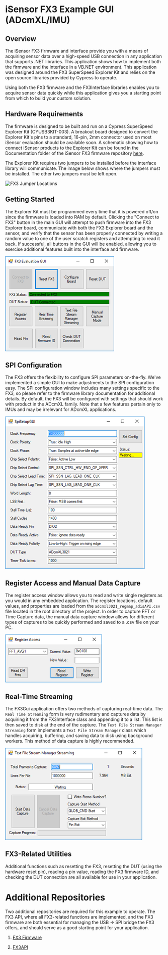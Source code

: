# iSensor FX3 Example GUI (ADcmXL/IMU)

## Overview

The iSensor FX3 firmware and interface provide you with a means of acquiring sensor data over a high-speed USB connection in any application that supports .NET libraries. This application shows how to implement both the firmware and the interface in a VB.NET environment. This application was designed around the FX3 SuperSpeed Explorer Kit and relies on the open source libraries provided by Cypress to operate. 

Using both the FX3 firmware and the FX3Interface libraries enables you to acquire sensor data quickly while this application gives you a starting point from which to build your custom solution.  

## Hardware Requirements

The firmware is designed to be built and run on a Cypress SuperSpeed Explorer Kit (CYUSB3KIT-003). A breakout board designed to convert the Explorer Kit's pins to a standard, 16-pin, 2mm connector used on most iSensor evaluation should be available soon. A schematic showing how to connect iSensor products to the Explorer Kit can be found in the Documentation folder of the iSensor FX3 firmware repository [here](https://github.com/juchong/iSensor-FX3-Firmware/tree/master/Documentation). 

The Explorer Kit requires two jumpers to be installed before the interface library will communicate. The image below shows where the jumpers must be installed. The other two jumpers must be left open.

 ![FX3 Jumper Locations](https://raw.githubusercontent.com/juchong/iSensor-FX3-Firmware/master/hardware/pictures/JumperLocations.jpg)

## Getting Started

The Explorer Kit must be programmed every time that it is powered off/on since the firmware is loaded into RAM by default. Clicking the "Connect to FX3" button in the main GUI will attempt to push firmware into the FX3 Explorer board, communicate with both the FX3 Explorer board and the sensor, and verify that the sensor has been properly connected by writing a random value to one of the user scratch registers and attempting to read it back. If successful, all buttons in the GUI will be enabled, allowing you to exercise additional features built into the interface and firmware. 

![FX3Gui Successfully Connected](Documentation/successfully_connected.PNG)

## SPI Configuration

The FX3 offers the flexibility to configure SPI parameters on-the-fly. We've implemented a simple GUI to make adjustments to the SPI configuration easy. The SPI configuration window includes many settings specific to the FX3, so please refer to the firmware library documentation for additional details. By default, the FX3 will be configured with settings that should work with product in the ADcmXL family. Note that a few features pertain only to IMUs and may be irrelevant for ADcmXL applications.

![FX3Gui SPI Configuration Window](Documentation/spi_config.PNG)

## Register Access and Manual Data Capture

The register access window allows you to read and write single registers as you would in any embedded application. The register locations, default values, and properties are loaded from the `adcmxl3021_regmap_adisAPI.csv` file located in the root directory of the project. In order to capture FFT or Time Capture data, the manual data capture window allows for different types of captures to be quickly performed and saved to a .csv file on your PC. 

![FX3Gui Register Access Window](Documentation/register_access.PNG)

## Real-Time Streaming

The FX3Gui application offers two methods of capturing real-time data. The `Real Time Streaming` form is very rudimentary and captures data by acquiring it from the FX3Interface class and appending it to a list. This list is then saved to disk at the end of the capture. The `Text File Stream Manager Streaming` form implements a `Text File Stream Manager` class which handles acquiring, buffering, and saving data to disk using background workers. This method of data capture is highly recommended. 

![FX3Gui Text File Stream Manager Window](Documentation/tfsm.PNG)

## FX3-Related Utilities

Additional functions such as resetting the FX3, resetting the DUT (using the hardware reset pin), reading a pin value, reading the FX3 firmware ID, and checking the DUT connection are all available for use in your application. 

# Additional Repositories

Two additional repositories are required for this example to operate. The FX3 API, where all FX3-related functions are implemented, and the FX3 firmware are both essential for managing the USB -> SPI bridge the FX3 offers, and should serve as a good starting point for your application.

1. [FX3 Firmware](https://github.com/juchong/iSensor-FX3-Firmware)

2. [FX3API](https://github.com/juchong/iSensor-FX3-API)
